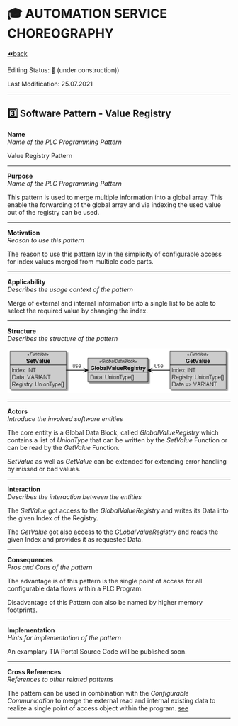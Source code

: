 # :mortar_board: AUTOMATION SERVICE CHOREOGRAPHY

[:rewind:back](../README.md)

Editing Status: :construction: (under construction))

Last Modification: 25.07.2021

---

## :three: Software Pattern - Value Registry

**Name**  
*Name of the PLC Programming Pattern*

Value Registry Pattern

---

**Purpose**  
*Name of the PLC Programming Pattern*

This pattern is used to merge multiple information into a global array. This enable the forwarding of the global array and via indexing the used value out of the registry can be used.

---

**Motivation**  
*Reason to use this pattern*

The reason to use this pattern lay in the simplicity of configurable access for index values merged from multiple code parts.

---

**Applicability**  
*Describes the usage context of the pattern*

Merge of external and internal information into a single list to be able to select the required value by changing the index.

---

**Structure**  
*Describes the structure of the pattern*

![Software Pattern - Value Registry](pattern_global_registry.png)

---

**Actors**  
*Introduce the involved software entities*

The core entity is a Global Data Block, called *GlobalValueRegistry* which contains a list of *UnionType* that can be written by the *SetValue* Function or can be read by the *GetValue* Function.

*SetValue* as well as *GetValue* can be extended for extending error handling by missed or bad values.

---

**Interaction**  
*Describes the interaction between the entities*

The *SetValue* got access to the *GlobalValueRegistry* and writes its Data into the given Index of the Registry. 

The *GetValue* got also access to the *GLobalValueRegistry* and reads the given Index and provides it as requested Data.

---

**Consequences**  
*Pros and Cons of the pattern*

The advantage is of this pattern is the single point of access for all configurable data flows within a PLC Program. 

Disadvantage of this Pattern can also be named by higher memory footprints.

---

**Implementation**  
*Hints for implementation of the pattern*

An examplary TIA Portal Source Code will be published soon.

---

**Cross References**  
*References to other related patterns*

The pattern can be used in combination with the *Configurable Communication* to merge the external read and internal existing data to realize a single point of access object within the program. [see](../Part_3_1_ConfigurableCommunication/README.md)

---


